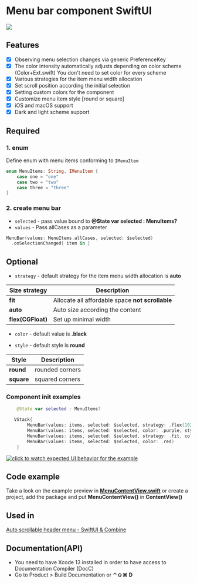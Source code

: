 # Menu bar component SwiftUI

[![](https://img.shields.io/endpoint?url=https%3A%2F%2Fswiftpackageindex.com%2Fapi%2Fpackages%2Fswiftuiux%2Fd3-menu-bar%2Fbadge%3Ftype%3Dplatforms)](https://swiftpackageindex.com/swiftuiux/d3-menu-bar)

## Features
- [x] Observing menu selection changes via generic PreferenceKey
- [x] The color intensity automatically adjusts depending on color scheme (Color+Ext.swift) You don't need to set color for every scheme
- [x] Various strategies for the item menu width allocation
- [x] Set scroll position according the initial selection
- [x] Setting custom colors for the component
- [x] Customize menu item style [round or square]
- [x] iOS and macOS support
- [x] Dark and light scheme support

## Required

### 1. enum
Define enum with menu items conforming to ```IMenuItem```

```Swift 
enum MenuItems: String, IMenuItem {
    case one = "one"
    case two = "two"
    case three = "three"
}
```
### 2. create menu bar

* `selected` - pass value bound to **@State var selected : MenuItems?**
* `values` - Pass allCases as a parameter

```Swift 
MenuBar(values: MenuItems.allCases, selected: $selected)
  .onSelectionChanged{ item in }
```

## Optional

* `strategy` - default strategy for the item menu width allocation is **auto**

| Size strategy | Description |
| --- | --- |
|**fit**| Allocate all affordable space **not scrollable**|
|**auto**| Auto size according the content |
|**flex(CGFloat)**| Set up minimal width|

* `color` - default value is **.black**

* `style` - default style is **round**

| Style | Description |
| --- | --- |
|**round**| rounded corners |
|**square**| squared corners |


### Component init examples

```Swift
    @State var selected : MenuItems?

   VStack{
        MenuBar(values: items, selected: $selected, strategy: .flex(102), color: .green)
        MenuBar(values: items, selected: $selected, color: .purple, style: .square)
        MenuBar(values: items, selected: $selected, strategy: .fit, color: .blue)        
        MenuBar(values: items, selected: $selected, color: .red)
    } 
```
[![click to watch expected UI behavior for the example](https://github.com/swiftuiux/d3-menu-bar/blob/main/Sources/img/img.png)](https://youtu.be/PQRkU7yWUrk)

## Code example

Take a look on the example preview in [**MenuContentView.swift**](https://github.com/swiftuiux/d3-menu-bar/blob/main/Sources/d3-menu-bar/example/MenuViewExample.swift) or create a project, add the package and put **MenuContentView()** in **ContentView()**

## Used in
[Auto scrollable header menu - SwiftUI & Combine](https://github.com/swiftuiux/d3-scrollable-menu-list)

## Documentation(API)
- You need to have Xcode 13 installed in order to have access to Documentation Compiler (DocC)
- Go to Product > Build Documentation or **⌃⇧⌘ D**
